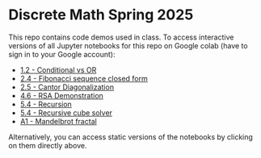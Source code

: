 # Discrete Math Spring 2025
This repo contains code demos used in class. To access interactive versions of all Jupyter notebooks for this repo on Google colab (have to sign in to your Google account):

- [1.2 - Conditional vs OR](https://colab.research.google.com/github/danknights/csci2011-2025s/blob/main/1.2-conditional_vs_or.ipynb)
- [2.4 - Fibonacci sequence closed form](https://colab.research.google.com/github/danknights/csci2011-2025s/blob/main/2.4-fibonacci-closed-form.ipynb)
- [2.5 - Cantor Diagonalization](https://colab.research.google.com/github/danknights/csci2011-2025s/blob/main/2.5-cantor-diagnolization.ipynb)
- [4.6 - RSA Demonstration](https://colab.research.google.com/github/danknights/csci2011-2025s/blob/main/4.6-RSA_demo.ipynb)
- [5.4 - Recursion](https://colab.research.google.com/github/danknights/csci2011-2025s/blob/main/5.4-recursion06.ipynb)
- [5.4 - Recursive cube solver](https://colab.research.google.com/github/danknights/csci2011-2025s/blob/main/5.4-recursive-cube-solver02.ipynb)
- [A1 - Mandelbrot fractal](https://colab.research.google.com/github/danknights/csci2011-2025s/blob/main/A1-mandelbrot3.ipynb)

Alternatively, you can access static versions of the notebooks by clicking on them directly above.

<!-- [binder page](
https://mybinder.org/v2/gh/danknights/csci2011-2025s/HEAD) -->

